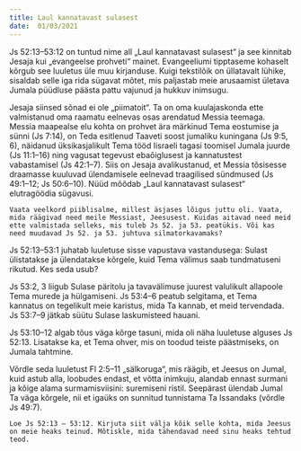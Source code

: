```yaml
---
title: Laul kannatavast sulasest 
date:  01/03/2021  
---
```


Js 52:13–53:12 on tuntud nime all „Laul kannatavast sulasest“ ja see kinnitab Jesaja kui „evangeelse prohveti“ mainet. Evangeeliumi tipptaseme kohaselt kõrgub see luuletus üle muu kirjanduse. Kuigi tekstilõik on üllatavalt lühike, sisaldab selle iga rida sügavat mõtet, mis paljastab meie arusaamist ületava Jumala püüdluse päästa pattu vajunud ja hukkuv inimsugu.

Jesaja siinsed sõnad ei ole „piimatoit“. Ta on oma kuulajaskonda ette valmistanud oma raamatu eelnevas osas arendatud Messia teemaga. Messia maapealse elu kohta on prohvet ära märkinud Tema eostumise ja sünni (Js 7:14), on Teda esitlenud Taaveti soost jumaliku kuningana (Js 9:5, 6), näidanud üksikasjalikult Tema tööd Iisraeli tagasi toomisel Jumala juurde (Js 11:1–16) ning vagusat tegevust ebaõiglusest ja kannatustest vabastamisel (Js 42:1–7). Siis on Jesaja avalikustanud, et Messia tõsisesse draamasse kuuluvad ülendamisele eelnevad traagilised sündmused (Js 49:1–12; Js 50:6–10). Nüüd mõõdab „Laul kannatavast sulasest“ elutragöödia sügavusi.

`Vaata veelkord piiblisalme, millest äsjases lõigus juttu oli. Vaata, mida räägivad need meile Messiast, Jeesusest. Kuidas aitavad need meid ette valmistada selleks, mis tuleb Js 52. ja 53. peatükis. Või kas need muudavad Js 52. ja 53. juhtuva silmatorkavamaks?`

Js 52:13–53:1 juhatab luuletuse sisse vapustava vastandusega: Sulast ülistatakse ja ülendatakse kõrgele, kuid Tema välimus saab tundmatuseni rikutud. Kes seda usub?

Js 53:2, 3 liigub Sulase päritolu ja tavavälimuse juurest valulikult allapoole Tema murede ja hülgamiseni. Js 53:4–6 peatub selgitama, et Tema kannatus on tegelikult meie karistus, mida Ta kannab, et meid tervendada. Js 53:7–9 jätkab süütu Sulase laskumisteed hauani.

Js 53:10–12 algab tõus väga kõrge tasuni, mida oli näha luuletuse alguses Js 52:13. Lisatakse ka, et Tema ohver, mis on toodud teiste päästmiseks, on Jumala tahtmine.

Võrdle seda luuletust Fl 2:5–11 „sälkoruga“, mis räägib, et Jeesus on Jumal, kuid astub alla, loobudes endast, et võtta inimkuju, alandab ennast surmani ja kõige alama surmamisviisini: suremiseni ristil. Seepärast ülendab Jumal Ta väga kõrgele, nii et igaüks on sunnitud tunnistama Ta Issandaks (võrdle Js 49:7).

`Loe Js 52:13 – 53:12. Kirjuta siit välja kõik selle kohta, mida Jeesus on meie heaks teinud. Mõtiskle, mida tähendavad need sinu heaks tehtud teod.`